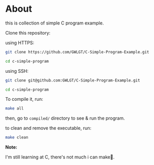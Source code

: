 # About

this is collection of simple C program example.  

Clone this repository:

using HTTPS:

```sh
git clone https://github.com/GWLGT/C-Simple-Program-Example.git

cd c-simple-program
```

using SSH:

```sh
git clone git@github.com:GWLGT/C-Simple-Program-Example.git

cd c-simple-program
```

To compile it, run:

```sh
make all
```
then, go to `compiled/` directory to see & run the program.  

to clean and remove the executable, run:

```sh
make clean
```


**Note:**  

I'm still learning at C, there's not much i can make🗿.

